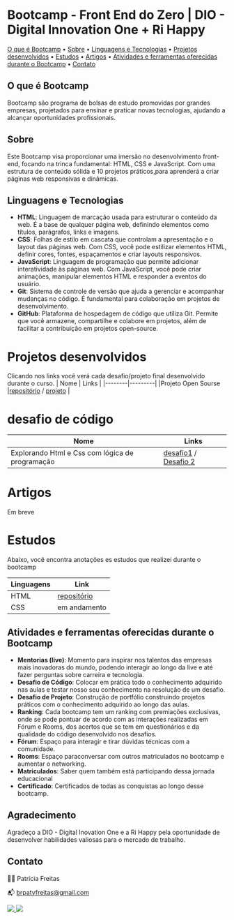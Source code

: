 #  Bootcamp - Front End do Zero | DIO - Digital Innovation One + Ri Happy

[O que é Bootcamp](#o-que-e-bootcamp) • [Sobre](#sobre) • [Linguagens e Tecnologias](#linguagens-e-tecnologias)  • 
[Projetos desenvolvidos](#projetos-desenvolvidos) •  [Estudos](#estudos) • [Artigos](#artigos) • [Atividades e ferramentas oferecidas durante o Bootcamp](#atividades-e-ferramentas-oferecidas-durante-o-bootcamp) •
[Contato](#contato)

## O que é Bootcamp

Bootcamp são programa de bolsas de estudo promovidas por grandes empresas, projetados para ensinar e praticar novas tecnologias, ajudando a alcançar oportunidades profissionais.

## Sobre

Este Bootcamp visa proporcionar uma imersão no desenvolvimento front-end, focando na trinca fundamental: HTML, CSS e JavaScript. Com uma estrutura de conteúdo sólida e 10 projetos práticos,para aprenderá a criar páginas web responsivas e dinâmicas.


## Linguagens e Tecnologias
- **HTML**: Linguagem de marcação usada para estruturar o conteúdo da web. É a base de qualquer página web, definindo elementos como títulos, parágrafos, links e imagens.
- **CSS**: Folhas de estilo em cascata que controlam a apresentação e o layout das páginas web. Com CSS, você pode estilizar elementos HTML, definir cores, fontes, espaçamentos e criar layouts responsivos.
- **JavaScript**: Linguagem de programação que permite adicionar interatividade às páginas web. Com JavaScript, você pode criar animações, manipular elementos HTML e responder a eventos do usuário.
- **Git**: Sistema de controle de versão que ajuda a gerenciar e acompanhar mudanças no código. É fundamental para colaboração em projetos de desenvolvimento.
- **GitHub**: Plataforma de hospedagem de código que utiliza Git. Permite que você armazene, compartilhe e colabore em projetos, além de facilitar a contribuição em projetos open-source.


# Projetos desenvolvidos
  
  Clicando nos links você verá cada desafio/projeto final desenvolvido durante o curso. 
| Nome   | Links |
|--------|---------|
|Projeto Open Sourse |[repositório](https://github.com/patyfreitasbr/dio-lab-open-source)   /  [projeto](https://github.com/patyfreitasbr/bootcamp-frontend-do-zero-dio-ri-happy/tree/main/projetos/projeto-open-source-no-GitHub) |

# desafio de código

| Nome   | Links |
|--------|---------|
|Explorando Html e Css com lógica de programação| [desafio1]() / [Desafio 2]()|



# Artigos 
Em breve

# Estudos
Abaixo, você encontra anotações es estudos que realizei durante o bootcamp

| Linguagens   | Link|
|--------|---------|
|HTML  | [repositório](https://github.com/patyfreitasbr/bootcamp-frontend-do-zero-dio-ri-happy/tree/main/estudos)
| CSS | em andamento

## Atividades e ferramentas oferecidas durante o Bootcamp
- **Mentorias (live)**: Momento para inspirar nos talentos das empresas mais inovadoras do mundo, podendo interagir ao longo da live e até fazer perguntas sobre carreira e tecnologia.
- **Desafio de Código**: Colocar em prática todo o conhecimento adquirido nas aulas e testar nosso seu conhecimento na resolução de um desafio.
- **Desafio de Projeto**: Construção de portfólio construindo projetos práticos com o conhecimento adquirido ao longo das aulas.
- **Ranking**: Cada bootcamp tem um ranking com premiações exclusivas, onde se pode pontuar de acordo com as interações realizadas em Fórum e Rooms, dos acertos que se tem em questionários e da qualidade do código desenvolvido nos desafios.
- **Fórum**: Espaço para interagir e tirar dúvidas técnicas com a comunidade.
- **Rooms**: Espaço paraconversar com outros matriculados no bootcamp e aumentar o  networking.
- **Matriculados**: Saber quem também está participando dessa jornada educacional 
- **Certificado**: Certificados de todas as conquistas ao longo desse bootcamp.

## Agradecimento
Agradeço a <a hrer="https://www.dio.me/bootcamp" target="_blank">DIO - Digital Inovation One </a> e a <a hrer="https://www.rihappy.com.br/" target="_blank">Ri Happy</a> pela oportunidade de desenvolver habilidades valiosas para o mercado de trabalho.

## Contato

👩‍💻 Patrícia Freitas

📬 brpatyfreitas@gmail.com

 <div><a href="https://www.linkedin.com/in/patyfreitasbr"><img src="https://img.shields.io/badge/LinkedIn-0077B5?style=for-the-badge&logo=linkedin&logoColor=white" target="_blank"></>
  <a href="https://www.instagram.com/patyfreitasbr"><img src="https://img.shields.io/badge/Instagram-E4405F?style=for-the-badge&logo=instagram&logoColor=white" target="_blank"></></div>
